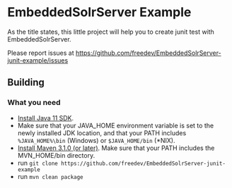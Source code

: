 # EmbeddedSolrServer Example

As the title states, this little project will help you to create junit test with EmbeddedSolrServer.

Please report issues at https://github.com/freedev/EmbeddedSolrServer-junit-example/issues

## Building
### What you need ###
* [Install Java 11 SDK](http://www.oracle.com/technetwork/java/javase/downloads/index.html).
* Make sure that your JAVA\_HOME environment variable is set to the newly installed JDK location, and that your PATH includes ```%JAVA_HOME%\bin``` (Windows) or ```$JAVA_HOME/bin``` (\*NIX).
* [Install Maven 3.1.0 \(or later\)](http://maven.apache.org/download.html). Make sure that your PATH includes the MVN\_HOME/bin directory.
* run ```git clone https://github.com/freedev/EmbeddedSolrServer-junit-example```
* run ```mvn clean package```
